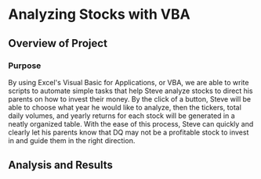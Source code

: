# Analyzing Stocks with VBA

## Overview of Project

### Purpose
By using Excel's Visual Basic for Applications, or VBA, we are able to write scripts to automate simple tasks that help Steve analyze stocks to direct his parents on how to invest their money. By the click of a button, Steve will be able to choose what year he would like to analyze, then the tickers, total daily volumes, and yearly returns for each stock will be generated in a neatly organized table. With the ease of this process, Steve can quickly and clearly let his parents know that DQ may not be a profitable stock to invest in and guide them in the right direction.

## Analysis and Results
